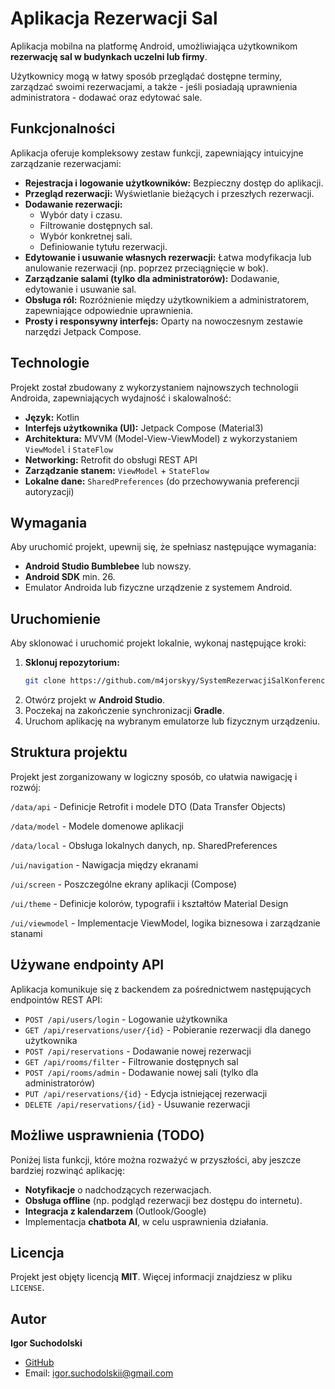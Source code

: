 # Aplikacja Rezerwacji Sal

Aplikacja mobilna na platformę Android, umożliwiająca użytkownikom **rezerwację sal w budynkach uczelni lub firmy**. 

Użytkownicy mogą w łatwy sposób przeglądać dostępne terminy, zarządzać swoimi rezerwacjami, a także - jeśli posiadają uprawnienia administratora - dodawać oraz edytować sale.

## Funkcjonalności

Aplikacja oferuje kompleksowy zestaw funkcji, zapewniający intuicyjne zarządzanie rezerwacjami:

* **Rejestracja i logowanie użytkowników:** Bezpieczny dostęp do aplikacji.
* **Przegląd rezerwacji:** Wyświetlanie bieżących i przeszłych rezerwacji.
* **Dodawanie rezerwacji:**
    * Wybór daty i czasu.
    * Filtrowanie dostępnych sal.
    * Wybór konkretnej sali.
    * Definiowanie tytułu rezerwacji.
* **Edytowanie i usuwanie własnych rezerwacji:** Łatwa modyfikacja lub anulowanie rezerwacji (np. poprzez przeciągnięcie w bok).
* **Zarządzanie salami (tylko dla administratorów):** Dodawanie, edytowanie i usuwanie sal.
* **Obsługa ról:** Rozróżnienie między użytkownikiem a administratorem, zapewniające odpowiednie uprawnienia.
* **Prosty i responsywny interfejs:** Oparty na nowoczesnym zestawie narzędzi Jetpack Compose.

## Technologie

Projekt został zbudowany z wykorzystaniem najnowszych technologii Androida, zapewniających wydajność i skalowalność:

* **Język:** Kotlin
* **Interfejs użytkownika (UI):** Jetpack Compose (Material3)
* **Architektura:** MVVM (Model-View-ViewModel) z wykorzystaniem `ViewModel` i `StateFlow`
* **Networking:** Retrofit do obsługi REST API
* **Zarządzanie stanem:** `ViewModel` + `StateFlow`
* **Lokalne dane:** `SharedPreferences` (do przechowywania preferencji autoryzacji)

## Wymagania

Aby uruchomić projekt, upewnij się, że spełniasz następujące wymagania:

* **Android Studio Bumblebee** lub nowszy.
* **Android SDK** min. 26.
* Emulator Androida lub fizyczne urządzenie z systemem Android.

## Uruchomienie

Aby sklonować i uruchomić projekt lokalnie, wykonaj następujące kroki:

1.  **Sklonuj repozytorium:**
    ```bash
    git clone https://github.com/m4jorskyy/SystemRezerwacjiSalKonferencyjnych.git
    ```
3.  Otwórz projekt w **Android Studio**.
4.  Poczekaj na zakończenie synchronizacji **Gradle**.
5.  Uruchom aplikację na wybranym emulatorze lub fizycznym urządzeniu.

## Struktura projektu

Projekt jest zorganizowany w logiczny sposób, co ułatwia nawigację i rozwój:

  `/data/api`        - Definicje Retrofit i modele DTO (Data Transfer Objects)
  
  `/data/model`      - Modele domenowe aplikacji
  
  `/data/local`      - Obsługa lokalnych danych, np. SharedPreferences

  `/ui/navigation`   - Nawigacja między ekranami

  `/ui/screen`    - Poszczególne ekrany aplikacji (Compose)
  
  `/ui/theme`      - Definicje kolorów, typografii i kształtów Material Design
  
  `/ui/viewmodel`   - Implementacje ViewModel, logika biznesowa i zarządzanie stanami

## Używane endpointy API

Aplikacja komunikuje się z backendem za pośrednictwem następujących endpointów REST API:

* `POST /api/users/login` - Logowanie użytkownika
* `GET /api/reservations/user/{id}` - Pobieranie rezerwacji dla danego użytkownika
* `POST /api/reservations` - Dodawanie nowej rezerwacji
* `GET /api/rooms/filter` - Filtrowanie dostępnych sal
* `POST /api/rooms/admin` - Dodawanie nowej sali (tylko dla administratorów)
* `PUT /api/reservations/{id}` - Edycja istniejącej rezerwacji
* `DELETE /api/reservations/{id}` - Usuwanie rezerwacji

## Możliwe usprawnienia (TODO)

Poniżej lista funkcji, które można rozważyć w przyszłości, aby jeszcze bardziej rozwinąć aplikację:

* **Notyfikacje** o nadchodzących rezerwacjach.
* **Obsługa offline** (np. podgląd rezerwacji bez dostępu do internetu).
* **Integracja z kalendarzem** (Outlook/Google)
* Implementacja **chatbota AI**, w celu usprawnienia działania.

## Licencja

Projekt jest objęty licencją **MIT**. Więcej informacji znajdziesz w pliku `LICENSE`.

## Autor

**Igor Suchodolski**

* [GitHub](https://github.com/twoj-login)
* Email: igor.suchodolskii@gmail.com
